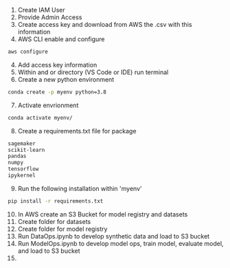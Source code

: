 1. Create IAM User
2. Provide Admin Access
3. Create access key and download from AWS the .csv with this information
3. AWS CLI enable and configure 
```bash
aws configure
```
4. Add access key information
5. Within and or directory (VS Code or IDE) run terminal 
6. Create a new python environment 
```bash
conda create -p myenv python=3.8
```
7. Activate envrionment
```bash
conda activate myenv/
```
8. Create a requirements.txt file for package 
```txt
sagemaker
scikit-learn
pandas
numpy
tensorflow
ipykernel
```
9. Run the following installation within 'myenv'
```bash
pip install -r requirements.txt
```
10. In AWS create an S3 Bucket for model registry and datasets
11. Create folder for datasets
12. Create folder for model registry
13. Run DataOps.ipynb to develop synthetic data and load to S3 bucket
14. Run ModelOps.ipynb to develop model ops, train model, evaluate model, and load to S3 bucket
15. 
